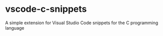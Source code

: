 # vscode-c-snippets
A simple extension for Visual Studio Code snippets for the C programming language
